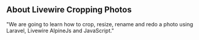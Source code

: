 ## About Livewire Cropping Photos

"We are going to learn how to crop, resize, rename and redo a photo using Laravel, Livewire AlpineJs and JavaScript."